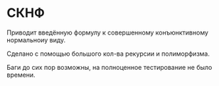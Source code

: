 # СКНФ

Приводит введённую формулу к совершенному конъюнктивному нормальноиу виду.

Сделано с помощью большого кол-ва рекурсии и полиморфизма.

Баги до сих пор возможны, на полноценное тестирование не было времени.
